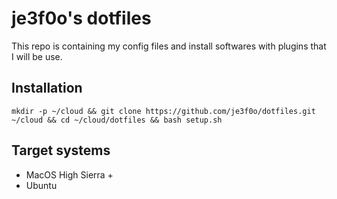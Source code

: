 
# je3f0o's dotfiles
This repo is containing my config files and install softwares with plugins that 
I will be use.

## Installation
`mkdir -p ~/cloud && git clone https://github.com/je3f0o/dotfiles.git ~/cloud && cd ~/cloud/dotfiles && bash setup.sh`

## Target systems
- MacOS High Sierra +
- Ubuntu
